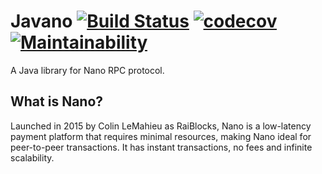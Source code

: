 # Javano [![Build Status](https://travis-ci.org/edgarpf/javano.svg?branch=master)](https://travis-ci.org/edgarpf/javano) [![codecov](https://codecov.io/gh/edgarpf/javano/branch/master/graph/badge.svg)](https://codecov.io/gh/edgarpf/javano) [![Maintainability](https://api.codeclimate.com/v1/badges/7150b2be47db9d893f5d/maintainability)](https://codeclimate.com/github/edgarpf/javano/maintainability)

A Java library for Nano RPC protocol.

## What is Nano?

Launched in 2015 by Colin LeMahieu as RaiBlocks, Nano is a low-latency payment platform that requires minimal resources, making Nano ideal for peer-to-peer transactions. It has instant transactions, no fees and infinite scalability.

